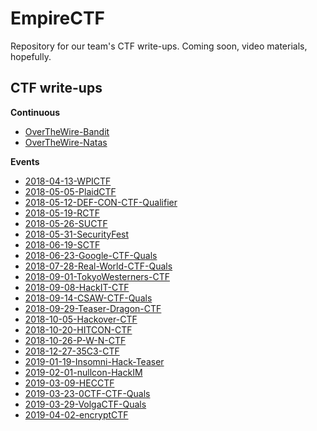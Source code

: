 # EmpireCTF #

Repository for our team's CTF write-ups. Coming soon, video materials, hopefully.

## CTF write-ups ##

**Continuous**

 - [OverTheWire-Bandit](writeups/OverTheWire-Bandit/README.md)
 - [OverTheWire-Natas](writeups/OverTheWire-Natas/README.md)

**Events**

 - [2018-04-13-WPICTF](writeups/2018-04-13-WPICTF/README.md)
 - [2018-05-05-PlaidCTF](writeups/2018-05-05-PlaidCTF/README.md)
 - [2018-05-12-DEF-CON-CTF-Qualifier](writeups/2018-05-12-DEF-CON-CTF-Qualifier/README.md)
 - [2018-05-19-RCTF](writeups/2018-05-19-RCTF/README.md)
 - [2018-05-26-SUCTF](writeups/2018-05-26-SUCTF/README.md)
 - [2018-05-31-SecurityFest](writeups/2018-05-31-SecurityFest/README.md)
 - [2018-06-19-SCTF](writeups/2018-06-19-SCTF/README.md)
 - [2018-06-23-Google-CTF-Quals](writeups/2018-06-23-Google-CTF-Quals/README.md)
 - [2018-07-28-Real-World-CTF-Quals](writeups/2018-07-28-Real-World-CTF-Quals/README.md)
 - [2018-09-01-TokyoWesterners-CTF](writeups/2018-09-01-TokyoWesterners-CTF/README.md)
 - [2018-09-08-HackIT-CTF](writeups/2018-09-08-HackIT-CTF/README.md)
 - [2018-09-14-CSAW-CTF-Quals](writeups/2018-09-14-CSAW-CTF-Quals/README.md)
 - [2018-09-29-Teaser-Dragon-CTF](writeups/2018-09-29-Teaser-Dragon-CTF/README.md)
 - [2018-10-05-Hackover-CTF](writeups/2018-10-05-Hackover-CTF/README.md)
 - [2018-10-20-HITCON-CTF](writeups/2018-10-20-HITCON-CTF/README.md)
 - [2018-10-26-P-W-N-CTF](writeups/2018-10-26-P-W-N-CTF/README.md)
 - [2018-12-27-35C3-CTF](writeups/2018-12-27-35C3-CTF/README.md)
 - [2019-01-19-Insomni-Hack-Teaser](writeups/2019-01-19-Insomni-Hack-Teaser/README.md)
 - [2019-02-01-nullcon-HackIM](writeups/2019-02-01-nullcon-HackIM/README.md)
 - [2019-03-09-HECCTF](writeups/2019-03-09-HECCTF/README.md)
 - [2019-03-23-0CTF-CTF-Quals](writeups/2019-03-23-0CTF-CTF-Quals/README.md)
 - [2019-03-29-VolgaCTF-Quals](writeups/2019-03-29-VolgaCTF-Quals/README.md)
 - [2019-04-02-encryptCTF](writeups/2019-04-02-encryptCTF/README.md)
